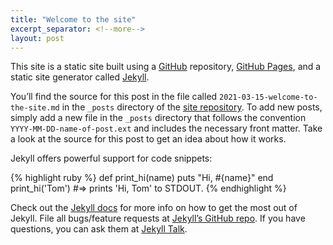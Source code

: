 ```yaml
---
title: "Welcome to the site"
excerpt_separator: <!--more-->
layout: post
--- 
```


This site is a static site built using a [GitHub](https://github.com/) repository, [GitHub Pages](https://pages.github.com/), and a static site generator called [Jekyll](https://jekyllrb.com/).

You’ll find the source for this post in the file called `2021-03-15-welcome-to-the-site.md` in the `_posts` directory of the [site repository](https://github.com/maxgray20/english-3210). To add new posts, simply add a new file in the `_posts` directory that follows the convention `YYYY-MM-DD-name-of-post.ext` and includes the necessary front matter. Take a look at the source for this post to get an idea about how it works.

<!--more-->

Jekyll offers powerful support for code snippets:

{% highlight ruby %}
def print_hi(name)
  puts "Hi, #{name}"
end
print_hi('Tom')
#=> prints 'Hi, Tom' to STDOUT.
{% endhighlight %}

Check out the [Jekyll docs][jekyll-docs] for more info on how to get the most out of Jekyll. File all bugs/feature requests at [Jekyll’s GitHub repo][jekyll-gh]. If you have questions, you can ask them at [Jekyll Talk][jekyll-talk].

[jekyll-docs]: http://jekyllrb.com/docs/home
[jekyll-gh]:   https://github.com/jekyll/jekyll
[jekyll-talk]: https://talk.jekyllrb.com/
